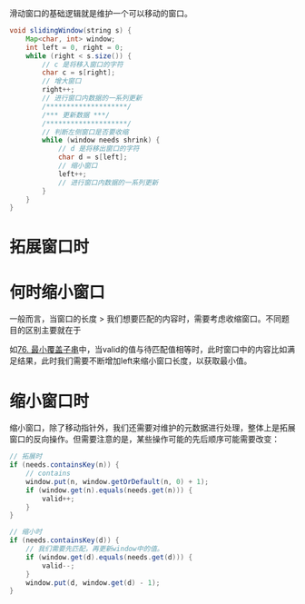 滑动窗口的基础逻辑就是维护一个可以移动的窗口。
```java
void slidingWindow(string s) {
    Map<char, int> window;
    int left = 0, right = 0;
    while (right < s.size()) {
        // c 是将移入窗口的字符
        char c = s[right];
        // 增大窗口
        right++;
        // 进行窗口内数据的一系列更新
        /********************/
        /*** 更新数据 ***/
        /********************/
        // 判断左侧窗口是否要收缩
        while (window needs shrink) {
            // d 是将移出窗口的字符
            char d = s[left];
            // 缩小窗口  
            left++;
            // 进行窗口内数据的一系列更新
        }
    }
}
```

# 拓展窗口时

# 何时缩小窗口

一般而言，当窗口的长度 > 我们想要匹配的内容时，需要考虑收缩窗口。不同题目的区别主要就在于

如[76. 最小覆盖子串](76.%20最小覆盖子串.md)中，当valid的值与待匹配值相等时，此时窗口中的内容比如满足结果，此时我们需要不断增加left来缩小窗口长度，以获取最小值。

# 缩小窗口时

缩小窗口，除了移动指针外，我们还需要对维护的元数据进行处理，整体上是拓展窗口的反向操作。但需要注意的是，某些操作可能的先后顺序可能需要改变：
```java
// 拓展时
if (needs.containsKey(n)) {  
    // contains  
    window.put(n, window.getOrDefault(n, 0) + 1);  
    if (window.get(n).equals(needs.get(n))) {  
        valid++;  
    }  
}

// 缩小时
if (needs.containsKey(d)) { 
	// 我们需要先匹配，再更新window中的值。
    if (window.get(d).equals(needs.get(d))) {  
        valid--;  
    }  
    window.put(d, window.get(d) - 1);  
}  
```
